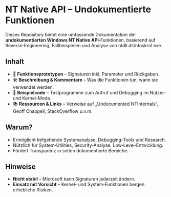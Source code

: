 # NT Native API – Undokumentierte Funktionen

Dieses Repository bietet eine umfassende Dokumentation der **undokumentierten Windows NT Native API**‑Funktionen, basierend auf Reverse‑Engineering, Fallbeispielen und Analyse von ntdll.dll/ntoskrnl.exe.

## Inhalt
- 📝 **Funktionsprototypen** – Signaturen inkl. Parameter und Rückgaben.
- 🛠 **Beschreibung & Kommentare** – Was die Funktionen tun, wann sie verwendet werden.
- 🧪 **Beispielcode** – Testprogramme zum Aufruf und Debugging im Nutzer- und Kernel-Mode.
- 📚 **Ressourcen & Links** – Verweise auf „Undocumented NTInternals“, Geoff Chappell, StackOverflow u.v.m.

## Warum?
- Ermöglicht tiefgehende Systemanalyse, Debugging-Tools und Research.
- Nützlich für System‑Utilities, Security‑Analyse, Low‑Level‑Entwicklung.
- Fördert Transparenz in selten dokumentierte Bereiche.

## Hinweise
- **Nicht stabil** – Microsoft kann Signaturen jederzeit ändern.
- **Einsatz mit Vorsicht** – Kernel- und System‑Funktionen bergen erhebliche Risiken.
